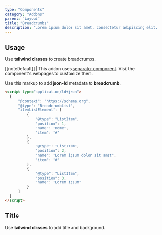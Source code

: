 ```yaml
---
type: "Components"
category: "Addons"
parent: "Layout"
title: "Breadcrumbs"
description: "Lorem ipsum dolor sit amet, consectetur adipiscing elit. Nunc tempus laoreet leo sit amet iaculis."
---
```


## Usage

Use **tailwind classes** to create breadcrumbs.

[[noteDefault]]
| This addon uses [separator component](/components/addons/separator). Visit the component's webpages to customize them.

<demo>
  <demovanilla src="vanilla/components/addons/layout/breadcrumbs-usage">
  </demovanilla>
</demo>

Use this markup to add **json-ld** metadata to **breadcrumb**.

```html
<script type="application/ld+json">
  {
      "@context": "https://schema.org",
      "@type": "BreadcrumbList",
      "itemListElement": [
          {
              "@type": "ListItem",
              "position": 1,
              "name": "Home",
              "item": "#"
          },
          {
              "@type": "ListItem",
              "position": 2,
              "name": "Lorem ipsum dolor sit amet",
              "item": "#"
          },
          {
              "@type": "ListItem",
              "position": 3,
              "name": "Lorem ipsum"
          }
      ]
  }
</script>
```

## Title

Use **tailwind classes** to add title and background.

<demo>
  <demovanilla src="vanilla/components/addons/layout/background-title">
  </demovanilla>
</demo>
